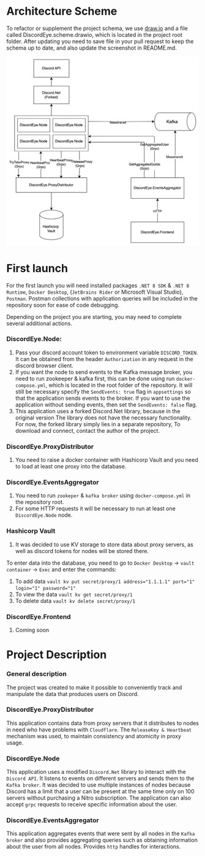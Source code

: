 # Architecture Scheme
To refactor or supplement the project schema, we use
[draw.io](https://app.diagrams.net/) and a file called DiscordEye.scheme.drawio,
which is located in the project root folder. After updating you need to save
file in your pull request to keep the schema up to date, and also update the
screenshot in README.md.

![img_1.png](img_1.png)

# First launch
For the first launch you will need installed packages 
`.NET 8 SDK` & `.NET 8 Runtime`, `Docker Desktop`, (`JetBrains Rider` or Microsoft Visual Studio),
`Postman`. Postman collections with application queries will be included in the repository soon
for ease of code debugging.

Depending on the project you are starting, you may need to complete several
additional actions.

### DiscordEye.Node:
1. Pass your discord account token to environment variable `DISCORD_TOKEN`. It can be obtained from the header 
`Authorization` in any request in the discord browser client.
2. If you want the node to send events to the Kafka message broker,
you need to run zookeeper & kafka first, this can be done using run
`docker-compose.yml`, which is located in the root folder of the repository. It will still be necessary 
specify the `SendEvents: true` flag in `appsettings` so that the application sends events to the broker.
If you want to use the application without sending events, then set the `SendEvents: false` flag.
3. This application uses a forked Discord.Net library, because in the original version
The library does not have the necessary functionality. For now, the forked library simply lies in a separate repository,
To download and connect, contact the author of the project.

### DiscordEye.ProxyDistributor
1. You need to raise a docker container with Hashicorp Vault and you need to load at least one proxy into the database.

### DiscordEye.EventsAggregator
1. You need to run `zookeper` & `kafka broker` using `docker-compose.yml` in the repository root.
2. For some HTTP requests it will be necessary to run at least one `DiscordEye.Node` node.

### Hashicorp Vault
1. It was decided to use KV storage to store data about proxy servers, as well as
discord tokens for nodes will be stored there.

To enter data into the database, you need to go to `Docker Desktop` -> `vault container` -> `Exec` and enter the commands:
1. To add data `vault kv put secret/proxy/1 address="1.1.1.1" port="1" login="1" password="1"`
2. To view the data `vault kv get secret/proxy/1`
3. To delete data `vault kv delete secret/proxy/1`

### DiscordEye.Frontend
1. Coming soon

# Project Description
### General description
The project was created to make it possible to conveniently track and manipulate the data that produces
users on Discord.

### DiscordEye.ProxyDistributor
This application contains data from proxy servers that it distributes
to nodes in need who have problems with `Cloudflare`. The `ReleaseKey & Heartbeat` mechanism was used,
to maintain consistency and atomicity in proxy usage.

### DiscordEye.Node
This application uses a modified `Discord.Net` library to interact with the `Discord API`.
It listens to events on different servers and sends them to the `Kafka broker`. It was decided to use
multiple instances of nodes because Discord has a limit that a user can be present at the same time
only on 100 servers without purchasing a Nitro subscription. The application can also accept `grpc` requests 
to receive specific information about the user.

### DiscordEye.EventsAggregator
This application aggregates events that were sent by all nodes in the `Kafka broker` and also provides
aggregating queries such as obtaining information about the user from all nodes. Provides `http` handles for
interactions.
